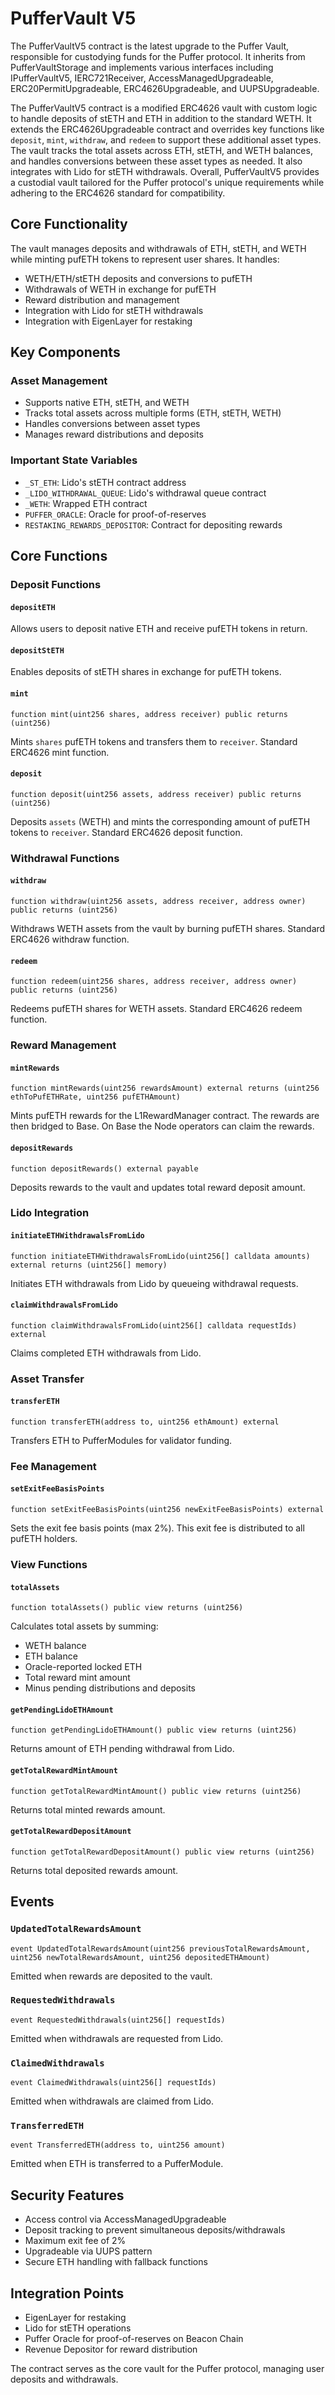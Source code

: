 # PufferVault V5

The PufferVaultV5 contract is the latest upgrade to the Puffer Vault, responsible for custodying funds for the Puffer protocol. It inherits from PufferVaultStorage and implements various interfaces including IPufferVaultV5, IERC721Receiver, AccessManagedUpgradeable, ERC20PermitUpgradeable, ERC4626Upgradeable, and UUPSUpgradeable.

The PufferVaultV5 contract is a modified ERC4626 vault with custom logic to handle deposits of stETH and ETH in addition to the standard WETH. It extends the ERC4626Upgradeable contract and overrides key functions like `deposit`, `mint`, `withdraw`, and `redeem` to support these additional asset types. The vault tracks the total assets across ETH, stETH, and WETH balances, and handles conversions between these asset types as needed. It also integrates with Lido for stETH withdrawals. Overall, PufferVaultV5 provides a custodial vault tailored for the Puffer protocol's unique requirements while adhering to the ERC4626 standard for compatibility.

## Core Functionality

The vault manages deposits and withdrawals of ETH, stETH, and WETH while minting pufETH tokens to represent user shares. It handles:

- WETH/ETH/stETH deposits and conversions to pufETH
- Withdrawals of WETH in exchange for pufETH
- Reward distribution and management
- Integration with Lido for stETH withdrawals
- Integration with EigenLayer for restaking

## Key Components

### Asset Management
- Supports native ETH, stETH, and WETH
- Tracks total assets across multiple forms (ETH, stETH, WETH)
- Handles conversions between asset types
- Manages reward distributions and deposits

### Important State Variables
- `_ST_ETH`: Lido's stETH contract address
- `_LIDO_WITHDRAWAL_QUEUE`: Lido's withdrawal queue contract
- `_WETH`: Wrapped ETH contract
- `PUFFER_ORACLE`: Oracle for proof-of-reserves
- `RESTAKING_REWARDS_DEPOSITOR`: Contract for depositing rewards

## Core Functions

### Deposit Functions

#### `depositETH`
Allows users to deposit native ETH and receive pufETH tokens in return.

#### `depositStETH`
Enables deposits of stETH shares in exchange for pufETH tokens.

#### `mint`
```solidity
function mint(uint256 shares, address receiver) public returns (uint256)
```
Mints `shares` pufETH tokens and transfers them to `receiver`. Standard ERC4626 mint function.

#### `deposit`
```solidity
function deposit(uint256 assets, address receiver) public returns (uint256)
```
Deposits `assets` (WETH) and mints the corresponding amount of pufETH tokens to `receiver`. Standard ERC4626 deposit function.

### Withdrawal Functions

#### `withdraw`
```solidity
function withdraw(uint256 assets, address receiver, address owner) public returns (uint256)
```
Withdraws WETH assets from the vault by burning pufETH shares. Standard ERC4626 withdraw function.

#### `redeem`
```solidity
function redeem(uint256 shares, address receiver, address owner) public returns (uint256)
```
Redeems pufETH shares for WETH assets. Standard ERC4626 redeem function.

### Reward Management

#### `mintRewards`
```solidity
function mintRewards(uint256 rewardsAmount) external returns (uint256 ethToPufETHRate, uint256 pufETHAmount)
```
Mints pufETH rewards for the L1RewardManager contract. The rewards are then bridged to Base. On Base the Node operators can claim the rewards.

#### `depositRewards`
```solidity
function depositRewards() external payable
```
Deposits rewards to the vault and updates total reward deposit amount.

### Lido Integration

#### `initiateETHWithdrawalsFromLido`
```solidity
function initiateETHWithdrawalsFromLido(uint256[] calldata amounts) external returns (uint256[] memory)
```
Initiates ETH withdrawals from Lido by queueing withdrawal requests.

#### `claimWithdrawalsFromLido`
```solidity
function claimWithdrawalsFromLido(uint256[] calldata requestIds) external
```
Claims completed ETH withdrawals from Lido.

### Asset Transfer

#### `transferETH`
```solidity
function transferETH(address to, uint256 ethAmount) external
```
Transfers ETH to PufferModules for validator funding.

### Fee Management

#### `setExitFeeBasisPoints`
```solidity
function setExitFeeBasisPoints(uint256 newExitFeeBasisPoints) external
```
Sets the exit fee basis points (max 2%). This exit fee is distributed to all pufETH holders.

### View Functions

#### `totalAssets`
```solidity
function totalAssets() public view returns (uint256)
```
Calculates total assets by summing:
- WETH balance
- ETH balance
- Oracle-reported locked ETH
- Total reward mint amount
- Minus pending distributions and deposits

#### `getPendingLidoETHAmount`
```solidity
function getPendingLidoETHAmount() public view returns (uint256)
```
Returns amount of ETH pending withdrawal from Lido.

#### `getTotalRewardMintAmount`
```solidity
function getTotalRewardMintAmount() public view returns (uint256)
```
Returns total minted rewards amount.

#### `getTotalRewardDepositAmount`
```solidity
function getTotalRewardDepositAmount() public view returns (uint256)
```
Returns total deposited rewards amount.

## Events

### `UpdatedTotalRewardsAmount`
```solidity
event UpdatedTotalRewardsAmount(uint256 previousTotalRewardsAmount, uint256 newTotalRewardsAmount, uint256 depositedETHAmount)
```
Emitted when rewards are deposited to the vault.

### `RequestedWithdrawals`
```solidity
event RequestedWithdrawals(uint256[] requestIds)
```
Emitted when withdrawals are requested from Lido.

### `ClaimedWithdrawals`
```solidity
event ClaimedWithdrawals(uint256[] requestIds)
```
Emitted when withdrawals are claimed from Lido.

### `TransferredETH`
```solidity
event TransferredETH(address to, uint256 amount)
```
Emitted when ETH is transferred to a PufferModule.

## Security Features

- Access control via AccessManagedUpgradeable
- Deposit tracking to prevent simultaneous deposits/withdrawals
- Maximum exit fee of 2%
- Upgradeable via UUPS pattern
- Secure ETH handling with fallback functions

## Integration Points

- EigenLayer for restaking
- Lido for stETH operations
- Puffer Oracle for proof-of-reserves on Beacon Chain
- Revenue Depositor for reward distribution

The contract serves as the core vault for the Puffer protocol, managing user deposits and withdrawals.
